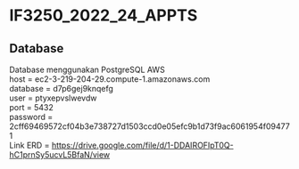 # IF3250_2022_24_APPTS

## Database
Database menggunakan PostgreSQL AWS  
host = ec2-3-219-204-29.compute-1.amazonaws.com  
database = d7p6gej9knqefg  
user = ptyxepvslwevdw  
port = 5432  
password = 2cff69469572cf04b3e738727d1503ccd0e05efc9b1d73f9ac6061954f094771  
Link ERD = https://drive.google.com/file/d/1-DDAIROFIpT0Q-hC1prnSy5ucvL5BfaN/view
